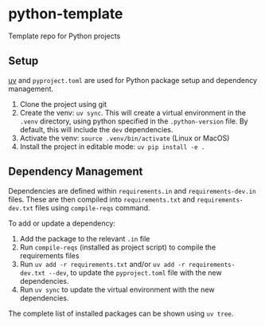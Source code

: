 # python-template
Template repo for Python projects

## Setup
[uv](https://docs.astral.sh/uv/) and `pyproject.toml` are used for Python package setup and dependency management.

1. Clone the project using git
2. Create the venv: `uv sync`. This will create a virtual environment in the `.venv` directory, using python specified
   in the `.python-version` file.
   By default, this will include the `dev` dependencies.
3. Activate the venv: `source .venv/bin/activate` (Linux or MacOS)
4. Install the project in editable mode: `uv pip install -e .`

## Dependency Management

Dependencies are defined within `requirements.in` and `requirements-dev.in` files.
These are then compiled into `requirements.txt` and `requirements-dev.txt` files using `compile-reqs` command.

To add or update a dependency:
1. Add the package to the relevant `.in` file
2. Run `compile-reqs` (installed as project script) to compile the requirements files
3. Run `uv add -r requirements.txt` and/or `uv add -r requirements-dev.txt --dev`, to update the `pyproject.toml` file
   with the new dependencies.
4. Run `uv sync` to update the virtual environment with the new dependencies.

The complete list of installed packages can be shown using `uv tree`.